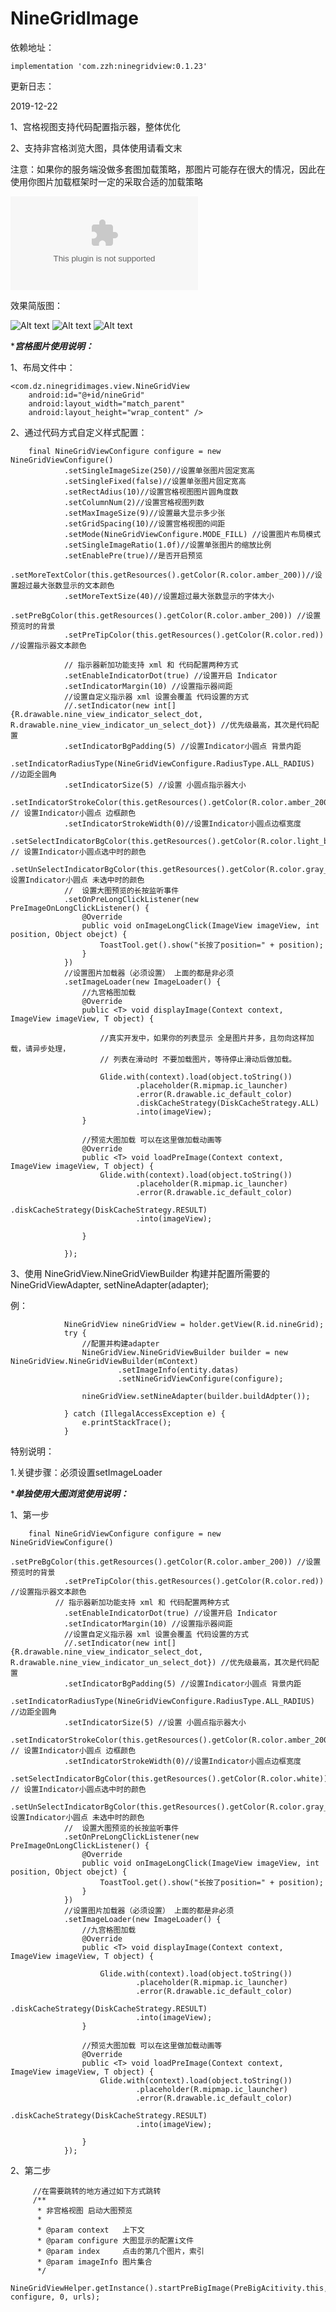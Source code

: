 
# NineGridImage


依赖地址：

   
    implementation 'com.zzh:ninegridview:0.1.23'
    
    
    
    
更新日志：

2019-12-22

1、宫格视图支持代码配置指示器，整体优化

2、支持非宫格浏览大图，具体使用请看文末

注意：如果你的服务端没做多套图加载策略，那图片可能存在很大的情况，因此在使用你图片加载框架时一定的采取合适的加载策略



![demoApp](https://github.com/zhengzaihong/NineGridImage/blob/master/Screenshots/app-debug.apk)
   

效果简版图：



![Alt text](https://github.com/zhengzaihong/NineGridImage/blob/master/Screenshots/pre.gif)
![Alt text](https://github.com/zhengzaihong/NineGridImage/blob/master/Screenshots/pre2.gif)
![Alt text](https://github.com/zhengzaihong/NineGridImage/blob/master/Screenshots/singlePic.gif)



****************************宫格图片使用说明：***************************



1、布局文件中：


    <com.dz.ninegridimages.view.NineGridView
        android:id="@+id/nineGrid"
        android:layout_width="match_parent"
        android:layout_height="wrap_content" />

        
2、通过代码方式自定义样式配置：


        final NineGridViewConfigure configure = new NineGridViewConfigure()
                .setSingleImageSize(250)//设置单张图片固定宽高
                .setSingleFixed(false)//设置单张图片固定宽高
                .setRectAdius(10)//设置宫格视图图片圆角度数
                .setColumnNum(2)//设置宫格视图列数
                .setMaxImageSize(9)//设置最大显示多少张
                .setGridSpacing(10)//设置宫格视图的间距
                .setMode(NineGridViewConfigure.MODE_FILL) //设置图片布局模式
                .setSingleImageRatio(1.0f)//设置单张图片的缩放比例
                .setEnablePre(true)//是否开启预览
                .setMoreTextColor(this.getResources().getColor(R.color.amber_200))//设置超过最大张数显示的文本颜色
                .setMoreTextSize(40)//设置超过最大张数显示的字体大小
                .setPreBgColor(this.getResources().getColor(R.color.amber_200)) //设置预览时的背景
                .setPreTipColor(this.getResources().getColor(R.color.red)) //设置指示器文本颜色

                // 指示器新加功能支持 xml 和 代码配置两种方式
                .setEnableIndicatorDot(true) //设置开启 Indicator
                .setIndicatorMargin(10) //设置指示器间距
                //设置自定义指示器 xml 设置会覆盖 代码设置的方式
                //.setIndicator(new int[]{R.drawable.nine_view_indicator_select_dot, R.drawable.nine_view_indicator_un_select_dot}) //优先级最高，其次是代码配置
                .setIndicatorBgPadding(5) //设置Indicator小圆点 背景内距
                .setIndicatorRadiusType(NineGridViewConfigure.RadiusType.ALL_RADIUS) //边距全圆角
                .setIndicatorSize(5) //设置 小圆点指示器大小
                .setIndicatorStrokeColor(this.getResources().getColor(R.color.amber_200)) // 设置Indicator小圆点 边框颜色
                .setIndicatorStrokeWidth(0)//设置Indicator小圆点边框宽度
                .setSelectIndicatorBgColor(this.getResources().getColor(R.color.light_blue_200)) // 设置Indicator小圆点选中时的颜色
                .setUnSelectIndicatorBgColor(this.getResources().getColor(R.color.gray_cc))//设置Indicator小圆点 未选中时的颜色
                //  设置大图预览的长按监听事件
                .setOnPreLongClickListener(new PreImageOnLongClickListener() {
                    @Override
                    public void onImageLongClick(ImageView imageView, int position, Object obejct) {
                        ToastTool.get().show("长按了position=" + position);
                    }
                })
                //设置图片加载器（必须设置） 上面的都是非必须
                .setImageLoader(new ImageLoader() {
                    //九宫格图加载
                    @Override
                    public <T> void displayImage(Context context, ImageView imageView, T object) {

                        //真实开发中，如果你的列表显示 全是图片并多，且勿向这样加载，请异步处理，
                        // 列表在滑动时 不要加载图片，等待停止滑动后做加载。

                        Glide.with(context).load(object.toString())
                                .placeholder(R.mipmap.ic_launcher)
                                .error(R.drawable.ic_default_color)
                                .diskCacheStrategy(DiskCacheStrategy.ALL)
                                .into(imageView);
                    }

                    //预览大图加载 可以在这里做加载动画等
                    @Override
                    public <T> void loadPreImage(Context context, ImageView imageView, T object) {
                        Glide.with(context).load(object.toString())
                                .placeholder(R.mipmap.ic_launcher)
                                .error(R.drawable.ic_default_color)
                                .diskCacheStrategy(DiskCacheStrategy.RESULT)
                                .into(imageView);

                    }

                });
		

3、使用 NineGridView.NineGridViewBuilder 构建并配置所需要的 NineGridViewAdapter,
 setNineAdapter(adapter);
 
 例：


                NineGridView nineGridView = holder.getView(R.id.nineGrid);
                try {
                    //配置并构建adapter
                    NineGridView.NineGridViewBuilder builder = new NineGridView.NineGridViewBuilder(mContext)
                            .setImageInfo(entity.datas)
                            .setNineGridViewConfigure(configure);

                    nineGridView.setNineAdapter(builder.buildAdpter());

                } catch (IllegalAccessException e) {
                    e.printStackTrace();
                }


特别说明：

 1.关键步骤：必须设置setImageLoader
 
 




****************************单独使用大图浏览使用说明：***************************
 
1、第一步


        final NineGridViewConfigure configure = new NineGridViewConfigure()
                .setPreBgColor(this.getResources().getColor(R.color.amber_200)) //设置预览时的背景
                .setPreTipColor(this.getResources().getColor(R.color.red)) //设置指示器文本颜色
              // 指示器新加功能支持 xml 和 代码配置两种方式
                .setEnableIndicatorDot(true) //设置开启 Indicator
                .setIndicatorMargin(10) //设置指示器间距
                //设置自定义指示器 xml 设置会覆盖 代码设置的方式
                //.setIndicator(new int[]{R.drawable.nine_view_indicator_select_dot, R.drawable.nine_view_indicator_un_select_dot}) //优先级最高，其次是代码配置
                .setIndicatorBgPadding(5) //设置Indicator小圆点 背景内距
                .setIndicatorRadiusType(NineGridViewConfigure.RadiusType.ALL_RADIUS) //边距全圆角
                .setIndicatorSize(5) //设置 小圆点指示器大小
                .setIndicatorStrokeColor(this.getResources().getColor(R.color.amber_200)) // 设置Indicator小圆点 边框颜色
                .setIndicatorStrokeWidth(0)//设置Indicator小圆点边框宽度
                .setSelectIndicatorBgColor(this.getResources().getColor(R.color.white)) // 设置Indicator小圆点选中时的颜色
                .setUnSelectIndicatorBgColor(this.getResources().getColor(R.color.gray_cc))//设置Indicator小圆点 未选中时的颜色
                //  设置大图预览的长按监听事件
                .setOnPreLongClickListener(new PreImageOnLongClickListener() {
                    @Override
                    public void onImageLongClick(ImageView imageView, int position, Object obejct) {
                        ToastTool.get().show("长按了position=" + position);
                    }
                })
                //设置图片加载器（必须设置） 上面的都是非必须
                .setImageLoader(new ImageLoader() {
                    //九宫格图加载
                    @Override
                    public <T> void displayImage(Context context, ImageView imageView, T object) {

                        Glide.with(context).load(object.toString())
                                .placeholder(R.mipmap.ic_launcher)
                                .error(R.drawable.ic_default_color)
                                .diskCacheStrategy(DiskCacheStrategy.RESULT)
                                .into(imageView);
                    }

                    //预览大图加载 可以在这里做加载动画等
                    @Override
                    public <T> void loadPreImage(Context context, ImageView imageView, T object) {
                        Glide.with(context).load(object.toString())
                                .placeholder(R.mipmap.ic_launcher)
                                .error(R.drawable.ic_default_color)
                                .diskCacheStrategy(DiskCacheStrategy.RESULT)
                                .into(imageView);

                    }
                });



2、第二步


         //在需要跳转的地方通过如下方式跳转
         /**
          * 非宫格视图 启动大图预览
          *
          * @param context   上下文
          * @param configure 大图显示的配置i文件
          * @param index     点击的第几个图片，索引
          * @param imageInfo 图片集合
          */
       NineGridViewHelper.getInstance().startPreBigImage(PreBigAcitivity.this, configure, 0, urls);